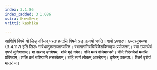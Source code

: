 ```yaml
---
index: 3.1.86
index_padded: 3.1.086
sutra: लिङ्याशिष्यङ्
vritti: kashika

---
```

आशिषि विषये यो लिङ् तस्मिन् परतः छन्दसि विषये अङ् प्रत्ययो भवति। शपो ऽपवादः। छन्दस्युभयथा (3.4.117) इति लिङः सार्वधातुकसञ्ज्ञाप्यस्ति। स्थागागमिवचिविदिशकिरुहयः प्रयोजनम्। स्था उपस्थेषं वृषभं तुग्रियाणाम्। गा सत्यम् उपगेषम्। गमि गृहं गमेम। वचि मन्त्रं वोचेमाग्नये। विदि विदेयमेनां मनसि प्रविष्टाम्। शकि व्रतं चरिष्यामि तच्छकेयम्। रुहि स्वर्गं लोकम् आरुहेयम्। दृशेरग् वक्तव्यः। पितरं दृशेयं मातरं च।